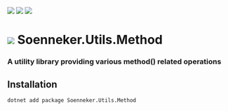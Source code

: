 [![](https://img.shields.io/nuget/v/Soenneker.Utils.Method.svg?style=for-the-badge)](https://www.nuget.org/packages/Soenneker.Utils.Method/)
[![](https://img.shields.io/github/actions/workflow/status/soenneker/soenneker.utils.method/publish-package.yml?style=for-the-badge)](https://github.com/soenneker/soenneker.utils.method/actions/workflows/publish-package.yml)
[![](https://img.shields.io/nuget/dt/Soenneker.Utils.Method.svg?style=for-the-badge)](https://www.nuget.org/packages/Soenneker.Utils.Method/)

# ![](https://user-images.githubusercontent.com/4441470/224455560-91ed3ee7-f510-4041-a8d2-3fc093025112.png) Soenneker.Utils.Method
### A utility library providing various method() related operations

## Installation

```
dotnet add package Soenneker.Utils.Method
```
